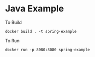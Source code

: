 # Java Example

To Build

```
docker build . -t spring-example
```

To Run

```
docker run -p 8080:8080 spring-example
```